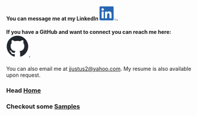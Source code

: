 
#### You can message me at my LinkedIn [![LinkedIn](assets/images/LI-In-Bug.png)](https://www.linkedin.com/in/joshua-justus/).
#### If you have a GitHub and want to connect you can reach me here: [![Github](assets/images/github-mark.png)](https://github.com/jdjustus94).

You can also email me at jjustus2@yahoo.com.
My resume is also available upon request.

### Head [Home](./README.md)
### Checkout some [Samples](./samples.md)
